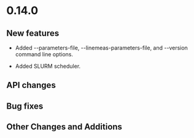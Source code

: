 # 0.14.0

## New features

* Added --parameters-file, --linemeas-parameters-file, and --version
  command line options.

* Added SLURM scheduler.

## API changes

## Bug fixes

## Other Changes and Additions
